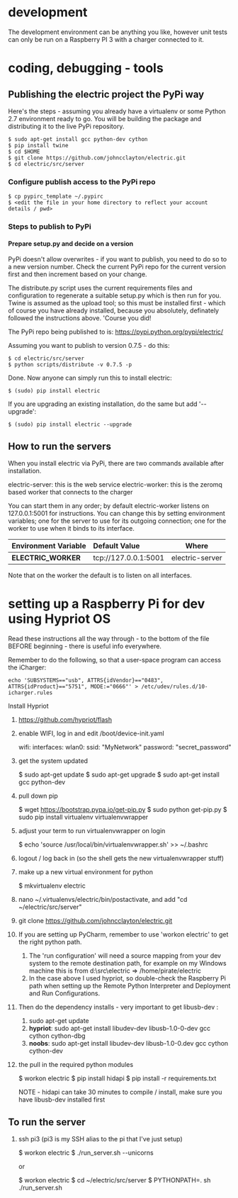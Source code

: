 # development
The development environment can be anything you like, however unit tests can only be run on a Raspberry PI 3 with
a charger connected to it.

# coding, debugging - tools

## Publishing the electric project the PyPi way

Here's the steps - assuming you already have a virtualenv or some Python 2.7 environment ready to go.  You will be
building the package and distributing it to the live PyPi repository. 

    $ sudo apt-get install gcc python-dev cython
    $ pip install twine
    $ cd $HOME
    $ git clone https://github.com/johncclayton/electric.git
    $ cd electric/src/server
 
  
### Configure publish access to the PyPi repo

    $ cp pypirc_template ~/.pypirc
    $ <edit the file in your home directory to reflect your account details / pwd>
  
### Steps to publish to PyPi 

#### Prepare setup.py and decide on a version
PyPi doesn't allow overwrites - if you want to publish, you need to do so to a new version number.  Check the current
PyPi repo for the current version first and then increment based on your change.

The distribute.py script uses the current requirements files and configuration to regenerate a suitable setup.py
which is then run for you.  Twine is assumed as the upload tool; so this must be installed first - which of
course you have already installed, because you absolutely, definately followed the instructions above.  'Course you did! 

The PyPi repo being published to is: https://pypi.python.org/pypi/electric/

Assuming you want to publish to version 0.7.5 - do this:

    $ cd electric/src/server
    $ python scripts/distribute -v 0.7.5 -p
    
Done.  Now anyone can simply run this to install electric:

    $ (sudo) pip install electric 
    
If you are upgrading an existing installation, do the same but add '--upgrade':
    
    $ (sudo) pip install electric --upgrade

## How to run the servers 
When you install electric via PyPi, there are two commands available after installation.

electric-server: this is the web service
electric-worker: this is the zeromq based worker that connects to the charger

You can start them in any order; by default electric-worker listens on 127.0.0.1:5001 for 
instructions.  You can change this by setting environment variables; one for the server to use for its outgoing
connection; one for the worker to use when it binds to its interface.


| Environment Variable | Default Value | Where |
| ---------------------| :------------ | ------
| **ELECTRIC_WORKER** | tcp://127.0.0.1:5001 | electric-server  

Note that on the worker the default is to listen on all interfaces.  

# setting up a Raspberry Pi for dev using Hypriot OS

Read these instructions all the way through - to the bottom of the file BEFORE beginning - there is useful info everywhere.  

Remember to do the following, so that a user-space program can access the iCharger:
 
    echo 'SUBSYSTEMS=="usb", ATTRS{idVendor}=="0483", ATTRS{idProduct}=="5751", MODE:="0666"' > /etc/udev/rules.d/10-icharger.rules

Install Hypriot

1. https://github.com/hypriot/flash
1. enable WIFI, log in and edit /boot/device-init.yaml

    wifi:
    interfaces:
      wlan0:
        ssid: "MyNetwork"
        password: "secret_password"

3. get the system updated

    $ sudo apt-get update 
    $ sudo apt-get upgrade
    $ sudo apt-get install gcc python-dev
    
4. pull down pip

    $ wget https://bootstrap.pypa.io/get-pip.py
    $ sudo python get-pip.py
    $ sudo pip install virtualenv virtualenvwrapper
    
5. adjust your term to run virtualenvwrapper on login

    $ echo 'source /usr/local/bin/virtualenvwrapper.sh' >> ~/.bashrc 
    
6. logout / log back in (so the shell gets the new virtualenvwrapper stuff)
7. make up a new virtual environment for python

    $ mkvirtualenv electric
    
8. nano ~/.virtualenvs/electric/bin/postactivate, and add "cd ~/electric/src/server"
9. git clone https://github.com/johncclayton/electric.git
10. If you are setting up PyCharm, remember to use 'workon electric' to get the right python path.  
    1. The 'run configuration' will need a source mapping from your dev system to the remote destination 
   path, for example on my Windows machine this is from d:\src\electric => /home/pirate/electric 
    1. In the case above I used hypriot, so double-check the Raspberry Pi path when setting up the Remote Python Interpreter
   and Deployment and Run Configurations.
   
11. Then do the dependency installs - very important to get libusb-dev :
    1. sudo apt-get update
    1. **hypriot**: sudo apt-get install libudev-dev libusb-1.0-0-dev gcc cython cython-dbg
    1. **noobs**: sudo apt-get install libudev-dev libusb-1.0-0.dev gcc cython cython-dev
   
12. the pull in the required python modules

    $ workon electric
    $ pip install hidapi
    $ pip install -r requirements.txt
    
    NOTE - hidapi can take 30 minutes to compile / install, make sure you have libusb-dev installed first

## To run the server
1. ssh pi3 (pi3 is my SSH alias to the pi that I've just setup)

    $ workon electric 
    $ ./run_server.sh --unicorns
    
    or
    
    $ workon electric 
    $ cd ~/electric/src/server 
    $ PYTHONPATH=. sh ./run_server.sh


